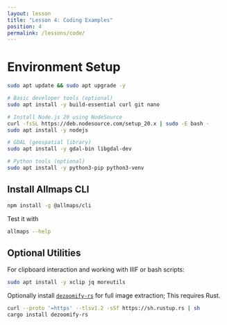 ```yaml
---
layout: lesson
title: "Lesson 4: Coding Examples"
position: 4
permalink: /lessons/code/
---
```


# Environment Setup

```bash
sudo apt update && sudo apt upgrade -y

# Basic developer tools (optional)
sudo apt install -y build-essential curl git nano

# Install Node.js 20 using NodeSource
curl -fsSL https://deb.nodesource.com/setup_20.x | sudo -E bash -
sudo apt install -y nodejs

# GDAL (geospatial library)
sudo apt install -y gdal-bin libgdal-dev

# Python tools (optional)
sudo apt install -y python3-pip python3-venv
```

## Install Allmaps CLI

```bash
npm install -g @allmaps/cli
```

Test it with

```bash
allmaps --help
```

## Optional Utilities

For clipboard interaction and working with IIIF or bash scripts:

```bash
sudo apt install -y xclip jq moreutils
```

Optionally install [`dezoomify-rs`](https://github.com/lovasoa/dezoomify-rs) for full image extraction;
This requires Rust.

```bash
curl --proto '=https' --tlsv1.2 -sSf https://sh.rustup.rs | sh
cargo install dezoomify-rs
```
